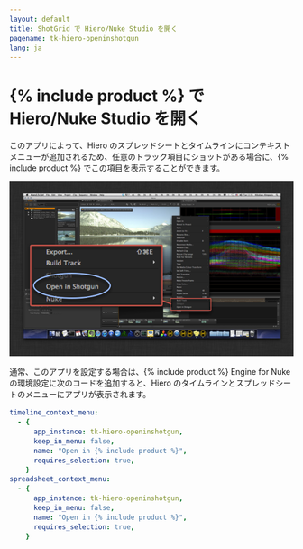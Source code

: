 ```yaml
---
layout: default
title: ShotGrid で Hiero/Nuke Studio を開く
pagename: tk-hiero-openinshotgun
lang: ja
---
```


# {% include product %} で Hiero/Nuke Studio を開く

このアプリによって、Hiero のスプレッドシートとタイムラインにコンテキスト メニューが追加されるため、任意のトラック項目にショットがある場合に、{% include product %} でこの項目を表示することができます。

![ShotGrid で開く](../images/apps/hiero-open_in_shotgun.png)

通常、このアプリを設定する場合は、{% include product %} Engine for Nuke の環境設定に次のコードを追加すると、Hiero のタイムラインとスプレッドシートのメニューにアプリが表示されます。

```yaml
timeline_context_menu:
  - {
      app_instance: tk-hiero-openinshotgun,
      keep_in_menu: false,
      name: "Open in {% include product %}",
      requires_selection: true,
    }
spreadsheet_context_menu:
  - {
      app_instance: tk-hiero-openinshotgun,
      keep_in_menu: false,
      name: "Open in {% include product %}",
      requires_selection: true,
    }
```
